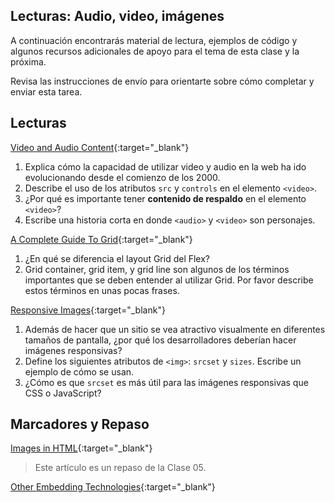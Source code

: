 ﻿## Lecturas: Audio, video, imágenes

A continuación encontrarás material de lectura, ejemplos de código y algunos recursos adicionales de apoyo para el tema de esta clase y la próxima.

Revisa las instrucciones de envío para orientarte sobre cómo completar y enviar esta tarea.

## Lecturas

[Video and Audio Content](https://developer.mozilla.org/en-US/docs/Learn/HTML/Multimedia_and_embedding/Video_and_audio_content){:target="_blank"}

1. Explica cómo la capacidad de utilizar video y audio en la web ha ido evolucionando desde el comienzo de los 2000.
1. Describe el uso de los atributos `src` y `controls` en el elemento `<video>`.
1. ¿Por qué es importante tener **contenido de respaldo** en el elemento `<video>`?
1. Escribe una historia corta en donde `<audio>` y `<video>` son personajes.

[A Complete Guide To Grid](https://css-tricks.com/snippets/css/complete-guide-grid/){:target="_blank"}

1. ¿En qué se diferencia el layout Grid del Flex?
1. Grid container, grid item, y grid line son algunos de los términos importantes que se deben entender al utilizar Grid. Por favor describe estos términos en unas pocas frases.

[Responsive Images](https://developer.mozilla.org/en-US/docs/Learn/HTML/Multimedia_and_embedding/Responsive_images){:target="_blank"}

1. Además de hacer que un sitio se vea atractivo visualmente en diferentes tamaños de pantalla, ¿por qué los desarrolladores deberían hacer imágenes responsivas?
1. Define los siguientes atributos de `<img>`: `srcset` y `sizes`. Escribe un ejemplo de cómo se usan.
1. ¿Cómo es que `srcset` es más útil para las imágenes responsivas que CSS o JavaScript?

<!-- NOTA: Puede que los "videos" no sean relevantes para todas las clases. Omite esta sección o cualquiera de las secciones a continuación si no tienes nada que mostrarles a tus estudiantes aquí -->
<!-- ## Videos -->

<!-- [Name of Video](https://linktovideohere){:target="_blank"} -->

<!-- Mézclalo! Crea las preguntas con respuestas puntuales, llena los espacios en blanco, o preguntas de opinión/abiertas -->
<!-- 1. Pregunta 1
1. Pregunta 2
1. Pregunta 3 -->

## Marcadores y Repaso

[Images in HTML](https://developer.mozilla.org/en-US/docs/Learn/HTML/Multimedia_and_embedding/Images_in_HTML){:target="_blank"}

> Este artículo es un repaso de la Clase 05.

[Other Embedding Technologies](https://developer.mozilla.org/en-US/docs/Learn/HTML/Multimedia_and_embedding/Other_embedding_technologies){:target="_blank"}
